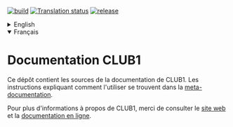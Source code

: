 [![build][buildimg]][buildurl]
[![Translation status][transimg]][transurl]
[![release][releaseimg]][releaseurl]

<details>
<summary>English</summary>

CLUB1 documentation
===================

This repository contains the CLUB1's documentation's sources.
Instructions about how to use it can be found in the
[meta-documentation](https://club1.fr/docs/en/interne/meta-doc.html).

For more information about CLUB1, please check the [website](https://club1.fr/english/)
and the [online documentation](https://club1.fr/docs/en/).

</details>

<details open>
<summary>Français</summary>

Documentation CLUB1
===================

Ce dépôt contient les sources de la documentation de CLUB1.
Les instructions expliquant comment l'utiliser se trouvent dans la
[meta-documentation](https://club1.fr/docs/fr/interne/meta-doc.html).

Pour plus d'informations à propos de CLUB1, merci de consulter le [site web](https://club1.fr/)
et la [documentation en ligne](https://club1.fr/docs/fr/).

</details>


[buildimg]: https://github.com/club-1/docs/actions/workflows/deploy.yml/badge.svg
[buildurl]: https://github.com/club-1/docs/actions/workflows/deploy.yml
[transimg]: https://hosted.weblate.org/widgets/club-1/en/docs/svg-badge.svg
[transurl]: https://hosted.weblate.org/projects/club-1/docs/
[releaseimg]: https://img.shields.io/badge/dynamic/yaml?color=informational&label=release&query=%24.release&url=https%3A%2F%2Fclub1.fr%2Fdocs%2Fmetadata.yaml
[releaseurl]: https://club1.fr/docs/
